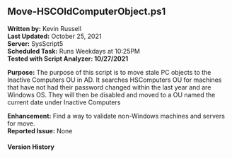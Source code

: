 ## Move-HSCOldComputerObject.ps1

**Written by:** Kevin Russell<br>
**Last Updated:** October 25, 2021<br>
**Server:** SysScript5<br>
**Scheduled Task:** Runs Weekdays at 10:25PM<br>
**Tested with Script Analyzer: 10/27/2021**

**Purpose:**  The purpose of this script is to move stale PC objects to the
              Inactive Computers OU in AD.  It searches HSComputers OU for
              machines that have not had their password changed within the
              last year and are Windows OS.  They will then be disabled and
              moved to a OU named the current date under Inactive Computers 

**Enhancement:**  Find a way to validate non-Windows machines and servers for move.<br>
**Reported Issue:**  None

#### Version History
